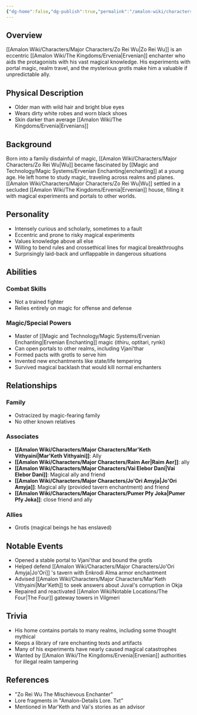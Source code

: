 ```yaml
---
{"dg-home":false,"dg-publish":true,"permalink":"/amalon-wiki/characters/major-characters/zo-rei-wu/","dgPassFrontmatter":true,"noteIcon":""}
---
```


## Overview
[[Amalon Wiki/Characters/Major Characters/Zo Rei Wu\|Zo Rei Wu]] is an eccentric [[Amalon Wiki/The Kingdoms/Ervenia\|Ervenian]] enchanter who aids the protagonists with his vast magical knowledge. His experiments with portal magic, realm travel, and the mysterious grotls make him a valuable if unpredictable ally.

## Physical Description
- Older man with wild hair and bright blue eyes
- Wears dirty white robes and worn black shoes
- Skin darker than average [[Amalon Wiki/The Kingdoms/Ervenia\|Ervenians]]

## Background
Born into a family disdainful of magic, [[Amalon Wiki/Characters/Major Characters/Zo Rei Wu\|Wu]] became fascinated by [[Magic and Technology/Magic Systems/Ervenian Enchanting\|enchanting]] at a young age. He left home to study magic, traveling across realms and planes. [[Amalon Wiki/Characters/Major Characters/Zo Rei Wu\|Wu]] settled in a secluded [[Amalon Wiki/The Kingdoms/Ervenia\|Ervenian]] house, filling it with magical experiments and portals to other worlds.

## Personality 
- Intensely curious and scholarly, sometimes to a fault
- Eccentric and prone to risky magical experiments 
- Values knowledge above all else
- Willing to bend rules and crossethical lines for magical breakthroughs
- Surprisingly laid-back and unflappable in dangerous situations

## Abilities
### Combat Skills
- Not a trained fighter 
- Relies entirely on magic for offense and defense

### Magic/Special Powers
- Master of [[Magic and Technology/Magic Systems/Ervenian Enchanting\|Ervenian Enchanting]] magic (ithiru, optitari, rynki)
- Can open portals to other realms, including Vjani'thar 
- Formed pacts with grotls to serve him
- Invented new enchantments like state/life tempering 
- Survived magical backlash that would kill normal enchanters

## Relationships
### Family
- Ostracized by magic-fearing family
- No other known relatives

### Associates
- **[[Amalon Wiki/Characters/Major Characters/Mar'Keth Vithyaini\|Mar'Keth Vithyaini]]**: Ally
- **[[Amalon Wiki/Characters/Major Characters/Raim Aer\|Raim Aer]]**: ally
- **[[Amalon Wiki/Characters/Major Characters/Vai Elebor Dani\|Vai Elebor Dani]]**: Magical ally and friend
- **[[Amalon Wiki/Characters/Major Characters/Jo'Ori Amyja\|Jo'Ori Amyja]]**: Magical ally (provided tavern enchantment) and friend
- **[[Amalon Wiki/Characters/Major Characters/Pumer Pfy Joka\|Pumer Pfy Joka]]**: close friend and ally

### Allies
- Grotls (magical beings he has enslaved)

## Notable Events
- Opened a stable portal to Vjani'thar and bound the grotls
- Helped defend [[Amalon Wiki/Characters/Major Characters/Jo'Ori Amyja\|Jo'Ori]] 's tavern with Enkrodi Alma armor enchantment
- Advised [[Amalon Wiki/Characters/Major Characters/Mar'Keth Vithyaini\|Mar'Keth]] to seek answers about Juval's corruption in Okja
- Repaired and reactivated [[Amalon Wiki/Notable Locations/The Four\|The Four]] gateway towers in Vilgmeri

## Trivia
- His home contains portals to many realms, including some thought mythical
- Keeps a library of rare enchanting texts and artifacts
- Many of his experiments have nearly caused magical catastrophes  
- Wanted by [[Amalon Wiki/The Kingdoms/Ervenia\|Ervenian]] authorities for illegal realm tampering

## References
- "Zo Rei Wu The Mischievous Enchanter"
- Lore fragments in "Amalon-Details Lore. Txt" 
- Mentioned in Mar'Keth and Vai's stories as an advisor
